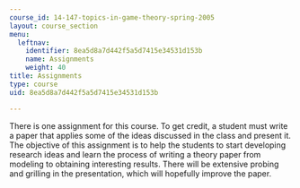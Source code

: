 ```yaml
---
course_id: 14-147-topics-in-game-theory-spring-2005
layout: course_section
menu:
  leftnav:
    identifier: 8ea5d8a7d442f5a5d7415e34531d153b
    name: Assignments
    weight: 40
title: Assignments
type: course
uid: 8ea5d8a7d442f5a5d7415e34531d153b

---
```


There is one assignment for this course. To get credit, a student must write a paper that applies some of the ideas discussed in the class and present it. The objective of this assignment is to help the students to start developing research ideas and learn the process of writing a theory paper from modeling to obtaining interesting results. There will be extensive probing and grilling in the presentation, which will hopefully improve the paper.